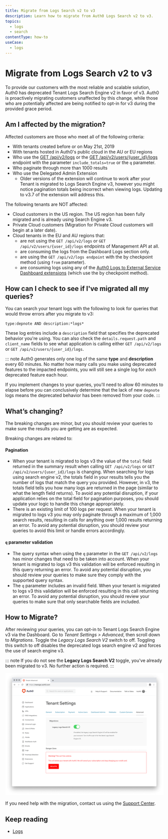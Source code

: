 ```yaml
---
title: Migrate from Logs Search v2 to v3
description: Learn how to migrate from Auth0 Logs Search v2 to v3.
topics:
  - logs
  - search
contentType: how-to 
useCase:
  - logs
---
```


# Migrate from Logs Search v2 to v3

To provide our customers with the most reliable and scalable solution, Auth0 has deprecated Tenant Logs Search Engine v2 in favor of v3.
Auth0 is proactively migrating customers unaffected by this change, while those who are potentially affected are being notified to opt-in for v3 during the provided grace period.

## Am I affected by the migration?

Affected customers are those who meet all of the following criteria:
* With tenants created before or on May 21st, 2019
* With tenants hosted in Auth0's public cloud in the AU or EU regions
* Who use the [GET /api/v2/logs](/api/v2#!/Logs/get_logs) or the [GET /api/v2/users/{user_id}/logs](/api/v2#!/Users/get_logs_by_user) endpoint with the parameter `include_totals=true` or the `q` parameter.
* Who paginate through more than 1000 results
* Who use the Delegated Admin Extension
  * Older versions of the extension will continue to work after your Tenant is migrated to Logs Search Engine v3, however you might notice pagination totals being incorrect when viewing logs. Updating to v3.7 of the extension will address this.

The following tenants are NOT affected:
* Cloud customers in the US region. The US region has been fully migrated and is already using Search Engine v3.
* Private Cloud customers (Migration for Private Cloud customers will begin at a later date).
* Cloud tenants in the EU and AU regions that:
  * are not using the `GET /api/v2/logs` or `GET /api/v2/users/{user_id}/logs` endpoints of Management API at all.
  * are consuming the logs from the Dashboard Logs section only.
  * are using the `GET /api/v2/logs endpoint` with the by checkpoint method (using `from` parameter).
  * are consuming logs using any of the [Auth0 Logs to External Service Dashboard extensions](/extensions#export-auth0-logs-to-an-external-service) (which use the by checkpoint method).
  
## How can I check to see if I've migrated all my queries?

You can search your tenant logs with the following to look for queries that would throw errors after you migrate to v3:

```
type:depnote AND description:*logs*
```

These log entries include a `description` field that specifies the deprecated behavior you're using. You can also check the `details.request.path` and `client_name` fields to see what application is calling either `GET /api/v2/logs` or `GET /api/v2/users/{user_id}/logs`.

::: note
Auth0 generates only one log of the same **type** and **description** every 60 minutes. No matter how many calls you make using deprecated features to the impacted endpoints, you will still see a single log for *each* deprecated feature each hour.

If you implement changes to your queries, you'll need to allow 60 minutes to elapse before you can conclusively determine that the lack of new `depnote` logs means the deprecated behavior has been removed from your code.
:::

## What’s changing?

The breaking changes are minor, but you should review your queries to make sure the results you are getting are as expected.

Breaking changes are related to:
#### Pagination
*  When your tenant is migrated to logs v3 the value of the `total` field returned in the summary result when calling `GET /api/v2/logs` or `GET /api/v2/users/{user_id}/logs` is changing. When searching for logs using search engine v2, the totals field in your results tells you the number of logs that match the query you provided. However, in v3, the totals field tells you how many logs are returned in the page (similar to what the length field returns). To avoid any potential disruption, if your application relies on the total field for pagination purposes, you should update your logic to handle this change appropriately. 
* There is an existing limit of 100 logs per request. When your tenant is migrated to logs v3 you may only paginate through a maximum of 1,000 search results, resulting in calls for anything over 1,000 results returning an error. To avoid any potential disruption, you should review your queries to avoid this limit or handle errors accordingly.
#### `q` parameter validation
* The query syntax when using the `q` parameter in the `GET /api/v2/logs` has minor changes that need to be taken into account. When your tenant is migrated to logs v3 this validation will be enforced resulting in this query returning an error. To avoid any potential disruption, you should review your queries to make sure they comply with the supported query syntax.
* The `q` parameter includes an invalid field. When your tenant is migrated to logs v3 this validation will be enforced resulting in this call returning an error. To avoid any potential disruption, you should review your queries to make sure that only searchable fields are included. 

## How to Migrate?

After reviewing your queries, you can opt-in to Tenant Logs Search Engine v3 via the Dashboard. Go to *Tenant Settings > Advanced*, then scroll down to *Migrations*. Toggle the *Legacy Logs Search V2* switch to off. 
Toggling this switch to off disables the deprecated logs search engine v2 and forces the use of search engine v3.

::: note
If you do not see the **Legacy Logs Search V2** toggle, you've already been migrated to v3. No further action is required.
:::

![](/media/articles/logs/tenant-logs-migration.png)
 
If you need help with the migration, contact us using the [Support Center](https://support.auth0.com/).

## Keep reading

* [Logs](/logs)

